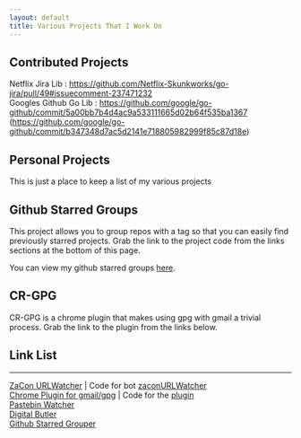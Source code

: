 ```yaml
---
layout: default
title: Various Projects That I Work On 
---
```

## Contributed Projects

Netflix Jira Lib : https://github.com/Netflix-Skunkworks/go-jira/pull/49#issuecomment-237471232      
Googles Github Go Lib : https://github.com/google/go-github/commit/5a00bb7b4d4ac9a533111665d02b64f535ba1367 (https://github.com/google/go-github/commit/b347348d7ac5d2141e718805982999f85c87d18e)

## Personal Projects 

This is just a place to keep a list of my various projects

## Github Starred Groups

This project allows you to group repos with a tag so that you can easily find previously
starred projects. Grab the link to the project code from the links sections at the bottom
of this page.

You can view my github starred groups [here](http://ruby.runawaycoder.co.za/cluster.html).

## CR-GPG

CR-GPG is a chrome plugin that makes using gpg with gmail a trivial process. Grab the link
to the plugin from the links below.


## Link List
* * * 
[ZaCon URLWatcher](http://urls.runawaycoder.co.za) | Code for bot [zaconURLWatcher](https://github.com/RC1140/zaconURLWatcher)   
[Chrome Plugin for gmail/gpg](http://thinkst.com/tools/cr-gpg/) | Code for the [plugin](https://github.com/RC1140/cr-gpg)    
[Pastebin Watcher](https://github.com/RC1140/PastyLurker)    
[Digital Butler](https://github.com/RC1140/butler)    
[Github Starred Grouper](https://github.com/RC1140/githubStarredGroups)    
